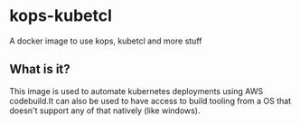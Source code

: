 # kops-kubetcl
A docker image to use kops, kubetcl and more stuff

## What is it?
This image is used to automate kubernetes deployments using AWS codebuild.It can also be used to have access to build tooling from a OS that doesn't support any of that natively (like windows).

